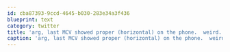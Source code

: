 ```yaml
---
id: cba87393-9ccd-4645-b030-283e34a3f436
blueprint: text
category: twitter
title: 'arg, last MCV showed proper (horizontal) on the phone.  weird.'
caption: 'arg, last MCV showed proper (horizontal) on the phone.  weird.'
---
```

